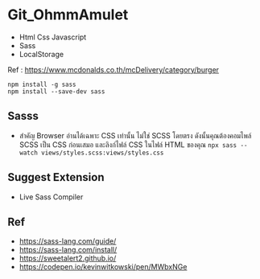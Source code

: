 # Git_OhmmAmulet
 

- Html Css Javascript 
- Sass
- LocalStorage

Ref : https://www.mcdonalds.co.th/mcDelivery/category/burger


```
npm install -g sass 
npm install --save-dev sass
```

## Sasss
- สำคัญ Browser อ่านได้เฉพาะ CSS เท่านั้น ไม่ใช่ SCSS โดยตรง ดังนั้นคุณต้องคอมไพล์ SCSS เป็น CSS ก่อนเสมอ และลิงก์ไฟล์ CSS ในไฟล์ HTML ของคุณ
```npx sass --watch views/styles.scss:views/styles.css```

## Suggest Extension 
- Live Sass Compiler




## Ref
- https://sass-lang.com/guide/
- https://sass-lang.com/install/
- https://sweetalert2.github.io/
- https://codepen.io/kevinwitkowski/pen/MWbxNGe